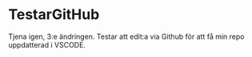 # TestarGitHub

Tjena igen, 3:e ändringen. Testar att edit:a via Github för att få min repo uppdatterad i VSCODE.
